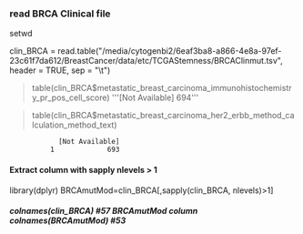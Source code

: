 ### read BRCA Clinical file
setwd

clin_BRCA = read.table("/media/cytogenbi2/6eaf3ba8-a866-4e8a-97ef-23c61f7da612/BreastCancer/data/etc/TCGAStemness/BRCAClinmut.tsv", header = TRUE, sep = "\t")

> table(clin_BRCA$metastatic_breast_carcinoma_immunohistochemistry_pr_pos_cell_score)
'''[Not Available]
            694'''

> table(clin_BRCA$metastatic_breast_carcinoma_her2_erbb_method_calculation_method_text)

                [Not Available]
              1             693

#### Extract column with sapply nlevels > 1
library(dplyr)
BRCAmutMod=clin_BRCA[,sapply(clin_BRCA, nlevels)>1]
##### colnames(clin_BRCA) #57 BRCAmutMod column colnames(BRCAmutMod)  #53
